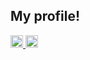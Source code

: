 ## My profile!

<p align="left">
  <a href="https://github.com/yoshinari0508">
    <img height="20" src="https://komarev.com/ghpvc/?username=yoshinari0508" />
  </a>
  <a href="https://github.com/yoshinari0508">
    <img height="20" src="https://img.shields.io/github/followers/yoshinari0508?label=follow&logo=github&style=flat" />
  </a>
</p>

<!--
**yoshinari0508/yoshinari0508** is a ✨ _special_ ✨ repository because its `README.md` (this file) appears on your GitHub profile.

Here are some ideas to get you started:

- 🔭 I’m currently working on ...
- 🌱 I’m currently learning ...
- 👯 I’m looking to collaborate on ...
- 🤔 I’m looking for help with ...
- 💬 Ask me about ...
- 📫 How to reach me: ...
- 😄 Pronouns: ...
- ⚡ Fun fact: ...
-->
